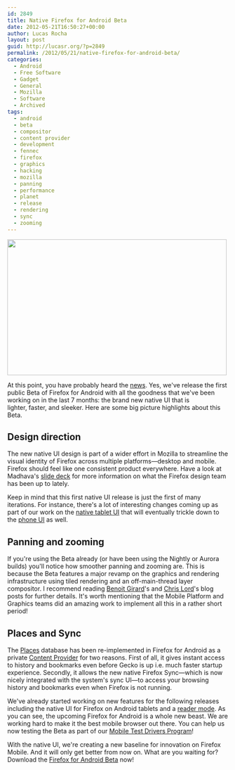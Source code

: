 ```yaml
---
id: 2849
title: Native Firefox for Android Beta
date: 2012-05-21T16:50:27+00:00
author: Lucas Rocha
layout: post
guid: http://lucasr.org/?p=2849
permalink: /2012/05/21/native-firefox-for-android-beta/
categories:
  - Android
  - Free Software
  - Gadget
  - General
  - Mozilla
  - Software
  - Archived
tags:
  - android
  - beta
  - compositor
  - content provider
  - development
  - fennec
  - firefox
  - graphics
  - hacking
  - mozilla
  - panning
  - performance
  - planet
  - release
  - rendering
  - sync
  - zooming
---
```

[<img class="alignnone size-full wp-image-2850" title="" src="http://lucasr.org/wp-content/uploads/2012/05/ff-beta.png" width="500" height="309" srcset="http://lucasr.org/wp-content/uploads/2012/05/ff-beta-300x185.png 300w, http://lucasr.org/wp-content/uploads/2012/05/ff-beta.png 500w" sizes="(max-width: 500px) 100vw, 500px" />](https://play.google.com/store/apps/details?id=org.mozilla.firefox_beta)

At this point, you have probably heard the
[news](http://blog.mozilla.org/futurereleases/2012/05/15/new-firefox-for-android-beta-is-ready-for-testing/).
Yes, we've release the first public Beta of Firefox for Android with all the
goodness that we've been working on in the last 7 months: the brand new native
UI that is lighter, faster, and sleeker. Here are some big picture highlights
about this Beta.

## Design direction

The new native UI design is part of a wider effort in Mozilla to streamline the
visual identity of Firefox across multiple platforms—desktop and mobile.
Firefox should feel like one consistent product everywhere. Have a look at
Madhava's [slide deck](http://madhava.com/egotism/archive/005060.html) for more
information on what the Firefox design team has been up to lately.

Keep in mind that this first native UI release is just the first of many
iterations. For instance, there's a lot of interesting changes coming up as
part of our work on the [native tablet
UI](http://www.flickr.com/photos/61892693@N03/sets/72157629634831895/) that
will eventually trickle down to the [phone
UI](http://www.flickr.com/photos/61892693@N03/sets/72157629270239482/) as well.

## Panning and zooming

If you're using the Beta already (or have been using the Nightly or Aurora
builds) you'll notice how smoother panning and zooming are. This is
because the Beta features a major revamp on the graphics and rendering
infrastructure using tiled rendering and an off-main-thread layer compositor. I
recommend reading [Benoit
Girard](http://benoitgirard.wordpress.com/2012/05/15/off-main-thread-compositing-omtc-and-why-it-matters/)'s
and [Chris
Lord](http://chrislord.net/blog/Software/Mozilla/mobile-platform-at-fxto2012.enlighten)'s
blog posts for further details. It's worth mentioning that the Mobile Platform
and Graphics teams did an amazing work to implement all this in a rather short
period!

## Places and Sync

The [Places](https://wiki.mozilla.org/Places) database has been re-implemented
in Firefox for Android as a private [Content
Provider](http://developer.android.com/guide/topics/providers/content-providers.html)
for two reasons. First of all, it gives instant access to history and bookmarks
even before Gecko is up i.e. much faster startup experience. Secondly, it
allows the new native Firefox Sync—which is now nicely integrated with the
system's sync UI—to access your browsing history and bookmarks even when
Firefox is not running.

We've already started working on new features for the following releases
including the native UI for Firefox on Android tablets and a [reader
mode](https://wiki.mozilla.org/Fennec/NativeUI/UserExperience/ReaderMode). As
you can see, the upcoming Firefox for Android is a whole new beast. We are
working hard to make it the best mobile browser out there. You can help us now
testing the Beta as part of our [Mobile Test Drivers
Program](https://wiki.mozilla.org/Mobile/Testdrivers_Program)!

With the native UI, we're creating a new baseline for innovation on Firefox
Mobile. And it will only get better from now on. What are you waiting for?
Download the [Firefox for Android
Beta](https://play.google.com/store/apps/details?id=org.mozilla.firefox_beta)
now!
